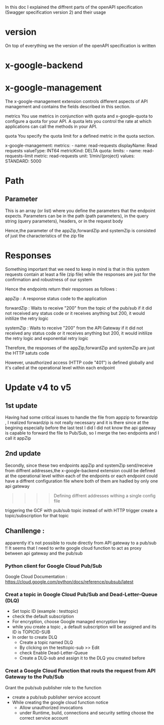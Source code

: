 In this doc I explained the diffrent parts of the openAPI specification (Swagger specification version 2) and their usage

# version
On top of everything we the version of the openAPI specification is written

# x-google-backend

# x-google-management
The x-google-management extension controls different aspects of API management and contains the fields described in this section.

metrics
You use metrics in conjunction with quota and x-google-quota to configure a quota for your API. A quota lets you control the rate at which applications can call the methods in your API. 

quota
You specify the quota limit for a defined metric in the quota section.

x-google-management:
  metrics:
    - name: read-requests
      displayName: Read requests
      valueType: INT64
      metricKind: DELTA
    quota:
  limits:
    - name: read-requests-limit
      metric: read-requests
      unit: 1/min/{project}
      values:
        STANDARD: 5000

# Path
## Parameter
This is an array (or list) where you define the parameters that the endpoint expects. Parameters can be in the path (path parameters), in the query string (query parameters), headers, or in the request body

Hence,the parameter of the appZip,forwardZip and systemZip is consisted of just the characteristics of the zip file

# Responses
Something important that we need to keep in mind is that in this system requests contain at least a file (zip file) while the responses are just for the confirmation and robustness of our system

Hence the endpoints return their responses as follows : 

appZip : 
 A response status code to the application

forwardZip :
 Waits to receive "200" from the topic of the pub/sub if it did not received any status code or it receives anything but 200, it would initilize the retry logic

systemZip :
  Waits to receive "200" from the API Gateway if it did not received any status code or it receives anything but 200, it would initilize the retry logic and exponential retry logic

Therefore, the responses of the appZip,forwardZip and systemZip are just the HTTP satuts code  

However, unauthorized access (HTTP code "401") is defined globally and it's called at the operational level within each endpoint

# Update v4 to v5

## 1st update
Having had some critical issues to handle the file from appzip to forwardzip , I realized forwardzip is not really necessary and it is there since at the begining especially before the last test I did I did not know the api gateway is capable to forward the file to Pub/Sub, so I merge the two endpoints and I call it appZip

## 2nd update
Secondly, since these two endpoints appZip and systemZip send/receive from diffrent addresses,the x-google-backend extension could be defined at the operational level within each of the endpoints or each endpoint could have a diffrent configuration file where both of them are hadled by only one api gateway

>>>> Defining diffrent addresses withing a single config file

triggering the GCF with pub/sub topic instead of with HTTP trigger
create a topic/subscription for that topic

## Chanllenge : 
 apparently it's not possible to route directly from API gateway to a pub/sub !!
It seems that I need to write google cloud function to act as proxy between api gateway and the pub/sub

### Python client for Google Cloud Pub/Sub 
Google Cloud Documentation : 
https://cloud.google.com/python/docs/reference/pubsub/latest

### Creat a topic in Google Cloud Pub/Sub and Dead-Letter-Queue (DLQ)
- Set topic ID (example : testtopic)
- check the default subscription
- For encryption, choose Google managed encryption key
- while you create a topic , a default subscription will be assigned and its ID is TOPICID-SUB
- In order to create DLQ 
  - Create a topic named DLQ
  - By clicking on the testtopic-sub >> Edit
  - check Enable Dead-Letter-Queue 
  - Create a DLQ-sub and assign it to the DLQ you created before

### Creat a Google Cloud Function that routs the request from API Gateway to the Pub/Sub
Grant the pub/sub publisher role to the function 
  - create a pub/sub publisher service account 
  - While creating the google cloud function notice 
      - Allow unauthorized invocations
      - under Runtime, build, connections and security setting choose the correct service account
  
